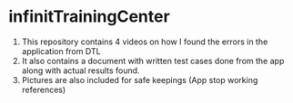 # infinitTrainingCenter

1. This repository contains 4 videos on how I found the errors in the application from DTL
2. It also contains a document with written test cases done from the app along with actual results found.
3. Pictures are also included for safe keepings (App stop working references)
